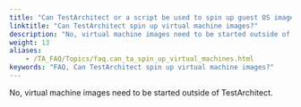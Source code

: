```yaml
--- 
title: "Can TestArchitect or a script be used to spin up guest OS images (virtual machines) under VMWare or MS Hyper-V, and/or remotely install the TA software and license? Can this be part of the INITIAL section for a test module?"
linktitle: "Can TestArchitect spin up virtual machine images?"
description: "No, virtual machine images need to be started outside of TestArchitect ."
weight: 13
aliases: 
    - /TA_FAQ/Topics/faq.can_ta_spin_up_virtual_machines.html
keywords: "FAQ, Can TestArchitect spin up virtual machine images?"
---
```


No, virtual machine images need to be started outside of TestArchitect.




